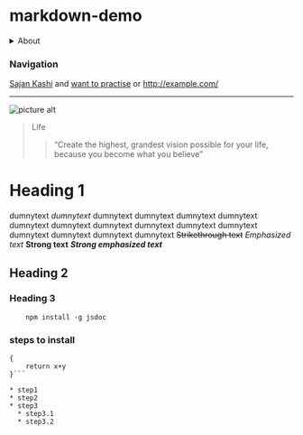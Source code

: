 # markdown-demo


<details>
           <summary>About</summary>
           <p>I am just practising some markup</p>
</details>

### Navigation
[Sajan Kashi](https://github.com/sajan02/) and [want to practise](https://github.com/tchapi/markdown-cheatsheet/blob/master/README.md) or <http://example.com/>

 - - - -

![picture alt](https://images.pexels.com/photos/1130980/pexels-photo-1130980.jpeg?auto=compress&cs=tinysrgb&h=650&w=940 "Sajan Kashi")


> Life
>> “Create the highest, grandest vision possible for your life, because you become what you believe”

Heading 1
=========

dumnytext  _dumnytext_ dumnytext dumnytext dumnytext dumnytext dumnytext dumnytext 
dumnytext dumnytext dumnytext dumnytext dumnytext dumnytext dumnytext dumnytext 
~~Strikethrough text~~
*Emphasized text*
**Strong text**
***Strong emphasized text***

Heading 2
----------

### Heading 3

```
    npm install -g jsdoc
```

### steps to install

```function sum(x,y)
{
    return x+y
}```

* step1
* step2
* step3
  * step3.1
  * step3.2 


